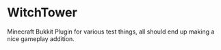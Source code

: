 # WitchTower
Minecraft Bukkit Plugin for various test things, all should end up making a nice gameplay addition.
